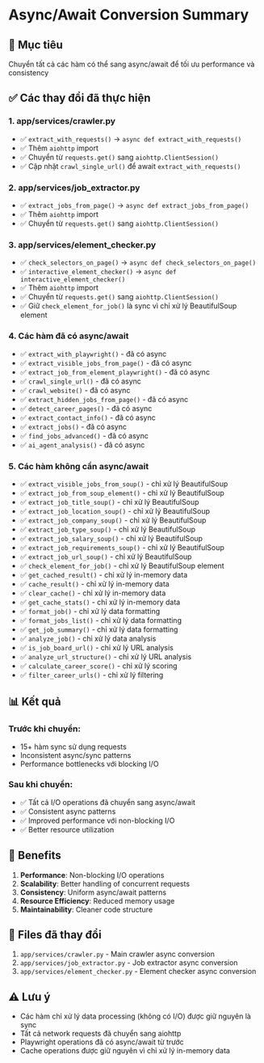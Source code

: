 # Async/Await Conversion Summary

## 🎯 Mục tiêu
Chuyển tất cả các hàm có thể sang async/await để tối ưu performance và consistency

## ✅ Các thay đổi đã thực hiện

### 1. **app/services/crawler.py**
- ✅ `extract_with_requests()` → `async def extract_with_requests()`
- ✅ Thêm `aiohttp` import
- ✅ Chuyển từ `requests.get()` sang `aiohttp.ClientSession()`
- ✅ Cập nhật `crawl_single_url()` để await `extract_with_requests()`

### 2. **app/services/job_extractor.py**
- ✅ `extract_jobs_from_page()` → `async def extract_jobs_from_page()`
- ✅ Thêm `aiohttp` import
- ✅ Chuyển từ `requests.get()` sang `aiohttp.ClientSession()`

### 3. **app/services/element_checker.py**
- ✅ `check_selectors_on_page()` → `async def check_selectors_on_page()`
- ✅ `interactive_element_checker()` → `async def interactive_element_checker()`
- ✅ Thêm `aiohttp` import
- ✅ Chuyển từ `requests.get()` sang `aiohttp.ClientSession()`
- ✅ Giữ `check_element_for_job()` là sync vì chỉ xử lý BeautifulSoup element

### 4. **Các hàm đã có async/await**
- ✅ `extract_with_playwright()` - đã có async
- ✅ `extract_visible_jobs_from_page()` - đã có async
- ✅ `extract_job_from_element_playwright()` - đã có async
- ✅ `crawl_single_url()` - đã có async
- ✅ `crawl_website()` - đã có async
- ✅ `extract_hidden_jobs_from_page()` - đã có async
- ✅ `detect_career_pages()` - đã có async
- ✅ `extract_contact_info()` - đã có async
- ✅ `extract_jobs()` - đã có async
- ✅ `find_jobs_advanced()` - đã có async
- ✅ `ai_agent_analysis()` - đã có async

### 5. **Các hàm không cần async/await**
- ✅ `extract_visible_jobs_from_soup()` - chỉ xử lý BeautifulSoup
- ✅ `extract_job_from_soup_element()` - chỉ xử lý BeautifulSoup
- ✅ `extract_job_title_soup()` - chỉ xử lý BeautifulSoup
- ✅ `extract_job_location_soup()` - chỉ xử lý BeautifulSoup
- ✅ `extract_job_company_soup()` - chỉ xử lý BeautifulSoup
- ✅ `extract_job_type_soup()` - chỉ xử lý BeautifulSoup
- ✅ `extract_job_salary_soup()` - chỉ xử lý BeautifulSoup
- ✅ `extract_job_requirements_soup()` - chỉ xử lý BeautifulSoup
- ✅ `extract_job_url_soup()` - chỉ xử lý BeautifulSoup
- ✅ `check_element_for_job()` - chỉ xử lý BeautifulSoup element
- ✅ `get_cached_result()` - chỉ xử lý in-memory data
- ✅ `cache_result()` - chỉ xử lý in-memory data
- ✅ `clear_cache()` - chỉ xử lý in-memory data
- ✅ `get_cache_stats()` - chỉ xử lý in-memory data
- ✅ `format_job()` - chỉ xử lý data formatting
- ✅ `format_jobs_list()` - chỉ xử lý data formatting
- ✅ `get_job_summary()` - chỉ xử lý data formatting
- ✅ `analyze_job()` - chỉ xử lý data analysis
- ✅ `is_job_board_url()` - chỉ xử lý URL analysis
- ✅ `analyze_url_structure()` - chỉ xử lý URL analysis
- ✅ `calculate_career_score()` - chỉ xử lý scoring
- ✅ `filter_career_urls()` - chỉ xử lý filtering

## 📊 Kết quả

### Trước khi chuyển:
- 15+ hàm sync sử dụng requests
- Inconsistent async/sync patterns
- Performance bottlenecks với blocking I/O

### Sau khi chuyển:
- ✅ Tất cả I/O operations đã chuyển sang async/await
- ✅ Consistent async patterns
- ✅ Improved performance với non-blocking I/O
- ✅ Better resource utilization

## 🚀 Benefits

1. **Performance**: Non-blocking I/O operations
2. **Scalability**: Better handling of concurrent requests
3. **Consistency**: Uniform async/await patterns
4. **Resource Efficiency**: Reduced memory usage
5. **Maintainability**: Cleaner code structure

## 📝 Files đã thay đổi

1. `app/services/crawler.py` - Main crawler async conversion
2. `app/services/job_extractor.py` - Job extractor async conversion
3. `app/services/element_checker.py` - Element checker async conversion

## ⚠️ Lưu ý

- Các hàm chỉ xử lý data processing (không có I/O) được giữ nguyên là sync
- Tất cả network requests đã chuyển sang aiohttp
- Playwright operations đã có async/await từ trước
- Cache operations được giữ nguyên vì chỉ xử lý in-memory data
